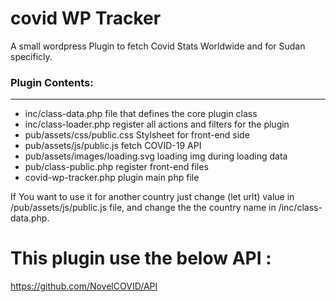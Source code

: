 # covid WP Tracker
A small wordpress Plugin to fetch Covid Stats Worldwide and for Sudan specificly.

### Plugin Contents:
------------
-  inc/class-data.php                   	file that defines the core plugin class
- inc/class-loader.php          	     	register all actions and filters for the plugin
- pub/assets/css/public.css		        Stylsheet for front-end side
- pub/assets/js/public.js    	    	    fetch COVID-19 API
- pub/assets/images/loading.svg         	loading img during loading data
- pub/class-public.php                	register front-end files
- covid-wp-tracker.php        	    	plugin main php file


If You want to use it for another country just change (let urlt) value in /pub/assets/js/public.js file, and change the the country name in /inc/class-data.php.

# This plugin use the below API :
 https://github.com/NovelCOVID/API
